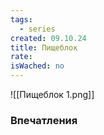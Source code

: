```yaml
---
tags:
  - series
created: 09.10.24
title: Пищеблок
rate: 
isWached: no
---
```

![[Пищеблок 1.png]]
### Впечатления
